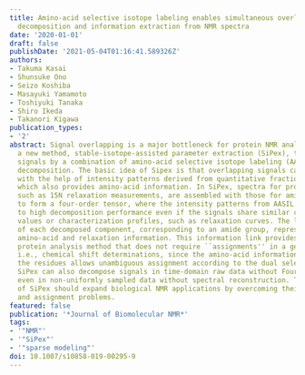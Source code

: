 ```yaml
---
title: Amino-acid selective isotope labeling enables simultaneous overlapping signal
  decomposition and information extraction from NMR spectra
date: '2020-01-01'
draft: false
publishDate: '2021-05-04T01:16:41.589326Z'
authors:
- Takuma Kasai
- Shunsuke Ono
- Seizo Koshiba
- Masayuki Yamamoto
- Toshiyuki Tanaka
- Shiro Ikeda
- Takanori Kigawa
publication_types:
- '2'
abstract: Signal overlapping is a major bottleneck for protein NMR analysis. We propose
  a new method, stable-isotope-assisted parameter extraction (SiPex), to resolve overlapping
  signals by a combination of amino-acid selective isotope labeling (AASIL) and tensor
  decomposition. The basic idea of Sipex is that overlapping signals can be decomposed
  with the help of intensity patterns derived from quantitative fractional AASIL,
  which also provides amino-acid information. In SiPex, spectra for protein characterization,
  such as 15N relaxation measurements, are assembled with those for amino-acid information
  to form a four-order tensor, where the intensity patterns from AASIL contribute
  to high decomposition performance even if the signals share similar chemical shift
  values or characterization profiles, such as relaxation curves. The loading vectors
  of each decomposed component, corresponding to an amide group, represent both the
  amino-acid and relaxation information. This information link provides an alternative
  protein analysis method that does not require ``assignments'' in a general sense;
  i.e., chemical shift determinations, since the amino-acid information for some of
  the residues allows unambiguous assignment according to the dual selective labeling.
  SiPex can also decompose signals in time-domain raw data without Fourier transform,
  even in non-uniformly sampled data without spectral reconstruction. These features
  of SiPex should expand biological NMR applications by overcoming their overlapping
  and assignment problems.
featured: false
publication: '*Journal of Biomolecular NMR*'
tags:
- '"NMR"'
- '"SiPex"'
- '"sparse modeling"'
doi: 10.1007/s10858-019-00295-9
---
```

